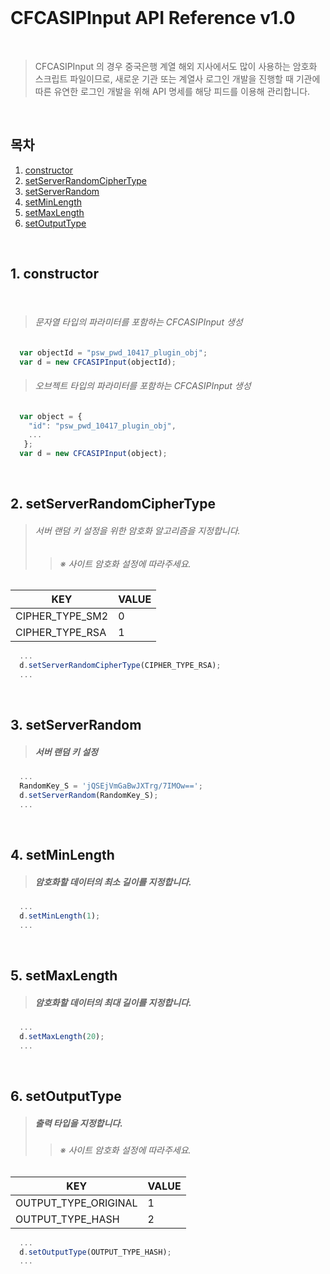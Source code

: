 <br/>

# CFCASIPInput API Reference v1.0

<br/>

> CFCASIPInput 의 경우 중국은행 계열 해외 지사에서도 많이 사용하는 암호화 스크립트 파일이므로,
> 새로운 기관 또는 계열사 로그인 개발을 진행할 때 기관에 따른 유연한 로그인 개발을 위해
> API 명세를 해당 피드를 이용해 관리합니다.

<br/>

## 목차

1. [constructor](#1-constructor)
2. [setServerRandomCipherType](#2-setserverrandomciphertype)
3. [setServerRandom](#3-setserverrandom)
4. [setMinLength](#4-setminlength)
5. [setMaxLength](#5-setmaxlength)
6. [setOutputType](#6-setoutputtype)

<br/>

## 1. constructor

<br/>

>###### 문자열 타입의 파라미터를 포함하는 CFCASIPInput 생성
```javascript  
  var objectId = "psw_pwd_10417_plugin_obj";
  var d = new CFCASIPInput(objectId);
```
 
>###### 오브젝트 타입의 파라미터를 포함하는 CFCASIPInput 생성
```javascript
  var object = {
    "id": "psw_pwd_10417_plugin_obj",
    ...
   };
  var d = new CFCASIPInput(object);
```
<br/>

## 2. setServerRandomCipherType

> ###### 서버 랜덤 키 설정을 위한 암호화 알고리즘을 지정합니다.
> > ###### ※ 사이트 암호화 설정에 따라주세요.
KEY|VALUE
---|---
CIPHER_TYPE_SM2|0
CIPHER_TYPE_RSA|1

```javascript
  ...
  d.setServerRandomCipherType(CIPHER_TYPE_RSA);
  ...
```

<br/>

## 3. setServerRandom

> ##### 서버 랜덤 키 설정

```javascript
  ...
  RandomKey_S = 'jQSEjVmGaBwJXTrg/7IMOw==';
  d.setServerRandom(RandomKey_S);
  ...
```

<br/>

## 4. setMinLength

> ##### 암호화할 데이터의 최소 길이를 지정합니다.

```javascript
  ...
  d.setMinLength(1);
  ...
```

<br/>

## 5. setMaxLength

> ##### 암호화할 데이터의 최대 길이를 지정합니다.

```javascript
  ...
  d.setMaxLength(20);
  ...
```

<br/>

## 6. setOutputType

> ##### 출력 타입을 지정합니다.
> > ###### ※ 사이트 암호화 설정에 따라주세요.

KEY|VALUE
---|---
OUTPUT_TYPE_ORIGINAL|1
OUTPUT_TYPE_HASH|2

```javascript
  ...
  d.setOutputType(OUTPUT_TYPE_HASH);
  ...
```




